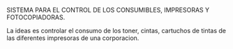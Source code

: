 SISTEMA PARA EL CONTROL DE 
LOS CONSUMIBLES, IMPRESORAS Y FOTOCOPIADORAS.

La ideas es controlar el consumo de los toner, cintas, cartuchos de tintas de las diferentes impresoras de una corporacion.
